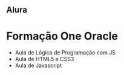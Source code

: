 ## Alura 

# Formação One Oracle 

- Aula de Lógica de Programação com JS
- Aula de HTML5 e CSS3
- Aula de Javascript 

